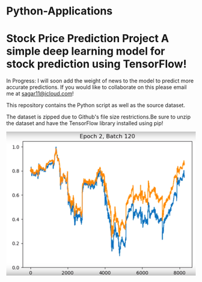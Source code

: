 # Python-Applications

# Stock Price Prediction Project A simple deep learning model for stock prediction using TensorFlow! 

In Progress: I will soon add the weight of news to the model to predict more accurate predictions. 
If you would like to collaborate on this please email me at sagar11@icloud.com! 

This repository contains the Python script as well as the source dataset. 

The dataset is zipped due to Github's file size restrictions.Be sure to unzip the dataset and have the TensorFlow library installed using pip! 

![](StockPredictionNeuralNet/predictions.PNG)
